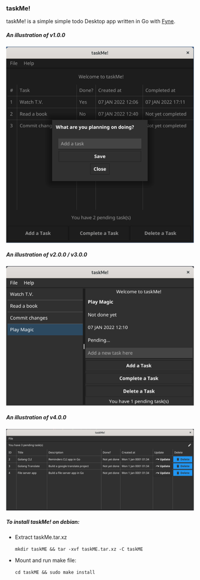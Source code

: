 ### taskMe!

taskMe! is a simple simple todo Desktop app written in Go with [Fyne](https://developer.fyne.io/).

##### An illustration of v1.0.0
![alt text](https://github.com/petrostrak/task-me/blob/main/taskMe.png)

##### An illustration of v2.0.0 / v3.0.0
![alt text](https://github.com/petrostrak/task-me/blob/main/taskMev2.png)

##### An illustration of v4.0.0
![alt text](https://github.com/petrostrak/task-me/blob/main/taskMev3.png)

##### To install taskMe! on debian:

* Extract taskMe.tar.xz
    
    `mkdir taskME && tar -xvf taskME.tar.xz -C taskME`

* Mount and run make file:

    `cd taskME && sudo make install`
